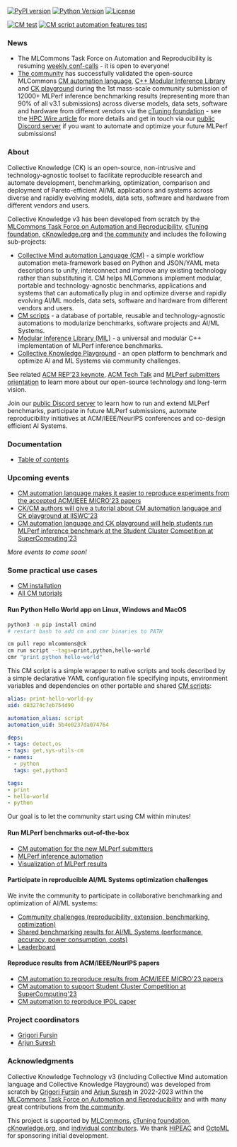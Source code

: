 [![PyPI version](https://badge.fury.io/py/cmind.svg)](https://pepy.tech/project/cmind)
[![Python Version](https://img.shields.io/badge/python-3+-blue.svg)](https://github.com/mlcommons/ck/tree/master/cm/cmind)
[![License](https://img.shields.io/badge/License-Apache%202.0-green)](LICENSE.md)

[![CM test](https://github.com/mlcommons/ck/actions/workflows/test-cm.yml/badge.svg)](https://github.com/mlcommons/ck/actions/workflows/test-cm.yml)
[![CM script automation features test](https://github.com/mlcommons/ck/actions/workflows/test-cm-script-features.yml/badge.svg)](https://github.com/mlcommons/ck/actions/workflows/test-cm-script-features.yml)

### News

* The MLCommons Task Force on Automation and Reproducibility is resuming [weekly conf-calls](https://docs.google.com/document/d/1zMNK1m_LhWm6jimZK6YE05hu4VH9usdbKJ3nBy-ZPAw/edit) - 
  it is open to everyone!
* [The community](https://access.cknowledge.org/playground/?action=contributors) has successfully validated 
  the open-source MLCommons [CM automation language](cm/README.md), 
  [C++ Modular Inference Library](cm-mlops/script/app-mlperf-inference-cpp/README-extra.md) 
  and [CK playground](https://access.cKnowledge.org)
  during the 1st mass-scale community submission of 12000+ MLPerf
  inference benchmarking results (representing more than 90% of all v3.1 submissions)
  across diverse models, data sets, software and hardware 
  from different vendors via the [cTuning foundation](https://cTuning.org) - 
  see the [HPC Wire article](https://www.hpcwire.com/2023/09/13/mlperf-releases-latest-inference-results-and-new-storage-benchmark)
  for more details and get in touch via our [public Discord server](https://discord.gg/JjWNWXKxwT) 
  if you want to automate and optimize your future MLPerf submissions!


### About

Collective Knowledge (CK) is an open-source, non-intrusive and technology-agnostic toolset
to facilitate reproducible research and automate development, benchmarking, optimization, comparison and 
deployment of Pareto-efficient AI/ML applications and systems across diverse and rapidly evolving models, data sets, 
software and hardware from different vendors and users.

Collective Knowledge v3 has been developed from scratch by the [MLCommons Task Force on Automation and Reproducibility](https://github.com/mlcommons/ck/blob/master/docs/taskforce.md), 
[cTuning foundation](https://cTuning.org), [cKnowledge.org](https://cKnowledge.org) and [the community](CONTRIBUTING.md) 
and includes the following sub-projects:

* [Collective Mind automation Language (CM)](cm) - a simple workflow automation meta-framework 
  based on Python and JSON/YAML meta descriptions to unify, interconnect and improve any existing technology 
  rather than substituting it. CM helps MLCommons implement modular, portable and technology-agnostic 
  benchmarks, applications and systems that can automatically
  plug in and optimize diverse and rapidly evolving AI/ML models, data sets, software and hardware
  from different vendors and users.
* [CM scripts](cm-mlops/scripts) - a database of portable, reusable and technology-agnostic automations to modularize benchmarks, software projects and AI/ML Systems.
* [Modular Inference Library (MIL)](https://cknowledge.org/mil) - a universal and modular C++ implementation of MLPerf inference benchmarks.
* [Collective Knowledge Playground](https://access.cKnowledge.org) - an open platform to benchmark and optimize AI and ML Systems via community challenges.

See related [ACM REP'23 keynote](https://doi.org/10.5281/zenodo.8105339), 
[ACM Tech Talk](https://learning.acm.org/techtalks/reproducibility) 
and [MLPerf submitters orientation](https://doi.org/10.5281/zenodo.8144274) 
to learn more about our open-source technology and long-term vision.

Join our [public Discord server](https://discord.gg/JjWNWXKxwT) to learn how to run and extend MLPerf benchmarks, participate in future MLPerf submissions, 
automate reproducibility initiatives at ACM/IEEE/NeurIPS conferences and co-design efficient AI Systems.

### Documentation

* [Table of contents](docs/README.md)

### Upcoming events

* [CM automation language makes it easier to reproduce experiments from the accepted ACM/IEEE MICRO'23 papers](https://github.com/ctuning/cm-reproduce-research-projects/tree/main/script)
* [CK/CM authors will give a tutorial about CM automation language and CK playground at IISWC'23](https://iiswc.org/iiswc2023/#/program/)
* [CM automation language and CK playground will help students run MLPerf inference benchmark at the Student Cluster Competition at SuperComputing'23](https://sc23.supercomputing.org/students/student-cluster-competition)

*More events to come soon!*


### Some practical use cases

* [CM installation](https://github.com/mlcommons/ck/blob/master/docs/installation.md)
* [All CM tutorials](https://github.com/mlcommons/ck/blob/master/docs/tutorials)

#### Run Python Hello World app on Linux, Windows and MacOS

```bash
python3 -m pip install cmind
# restart bash to add cm and cmr binaries to PATH

cm pull repo mlcommons@ck
cm run script --tags=print,python,hello-world
cmr "print python hello-world"
```

This CM script is a simple wrapper to native scripts and tools
described by a simple declarative YAML configuration file
specifying inputs, environment variables and dependencies on other portable
and shared [CM scripts](https://github.com/mlcommons/ck/tree/master/cm-mlops/script):

```yaml
alias: print-hello-world-py
uid: d83274c7eb754d90

automation_alias: script
automation_uid: 5b4e0237da074764

deps:
- tags: detect,os
- tags: get,sys-utils-cm
- names:
  - python
  tags: get,python3

tags:
- print
- hello-world
- python

```

Our goal is to let the community start using CM within minutes!

#### Run MLPerf benchmarks out-of-the-box

* [CM automation for the new MLPerf submitters](https://doi.org/10.5281/zenodo.8144274)
* [MLPerf inference automation](https://github.com/mlcommons/ck/blob/master/docs/mlperf/inference)
* [Visualization of MLPerf results](https://access.cknowledge.org/playground/?action=experiments)

#### Participate in reproducible AI/ML Systems optimization challenges

We invite the community to participate in collaborative benchmarking and optimization of AI/ML systems:
* [Community challenges (reproducibility, extension, benchmarking, optimization)](https://access.cknowledge.org/playground/?action=challenges)
* [Shared benchmarking results for AI/ML Systems (performance, accuracy, power consumption, costs)](https://access.cknowledge.org/playground/?action=experiments) 
* [Leaderboard](https://access.cknowledge.org/playground/?action=contributors)

#### Reproduce results from ACM/IEEE/NeurIPS papers

* [CM automation to reproduce results from ACM/IEEE MICRO'23 papers](https://github.com/ctuning/cm-reproduce-research-projects)
* [CM automation to support Student Cluster Competition at SuperComputing'23](https://github.com/mlcommons/ck/blob/master/docs/tutorials/sc22-scc-mlperf.md)
* [CM automation to reproduce IPOL paper](https://github.com/mlcommons/ck/blob/master/cm-mlops/script/reproduce-ipol-paper-2022-439/README-extra.md)



### Project coordinators

* [Grigori Fursin](https://cKnowledge.org/gfursin)
* [Arjun Suresh](https://www.linkedin.com/in/arjunsuresh)

### Acknowledgments

Collective Knowledge Technology v3 (including Collective Mind automation language and Collective Knowledge Playground)
was developed from scratch by [Grigori Fursin](https://cKnowledge.org/gfursin) 
and [Arjun Suresh](https://www.linkedin.com/in/arjunsuresh) in 2022-2023
within the [MLCommons Task Force on Automation and Reproducibility](docs/taskforce.md)
and with many great contributions from [the community](CONTRIBUTING.md).

This project is supported by [MLCommons](https://mlcommons.org), 
[cTuning foundation](https://cTuning.org),
[cKnowledge.org](https://cKnowledge.org),
and [individual contributors](https://github.com/mlcommons/ck/blob/master/CONTRIBUTING.md).
We thank [HiPEAC](https://hipeac.net) and [OctoML](https://octoml.ai) for sponsoring initial development.

